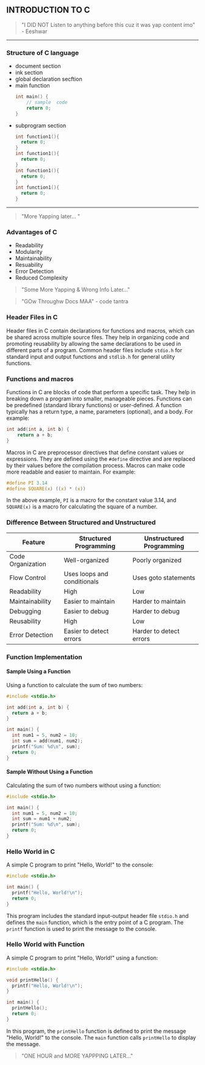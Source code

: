 ## INTRODUCTION TO C

> "I DID NOT Listen to anything before this cuz it was yap content imo" - Eeshwar
---

### Structure of C language

* document section
* ink section
* global declaration secftion
* main function
  ```c
  int main() {
      // sample  code
      return 0;
  }
  ```
* subprogram section
  ```c
  int function1(){
    return 0;
  }
  int function1(){
    return 0;
  }
  int function1(){
    return 0;
  }
  int function1(){
    return 0;
  }
  ```
---
> "More Yapping later... "

### Advantages of C
* Readability
* Modularity
* Maintainability
* Resuability
* Error Detection
* Reduced Complexity

> "Some More Yapping & Wrong Info Later..."

> "GOw Throughw Docs MAA" - code tantra

### Header Files in C

Header files in C contain declarations for functions and macros, which can be shared across multiple source files. They help in organizing code and promoting reusability by allowing the same declarations to be used in different parts of a program. Common header files include `stdio.h` for standard input and output functions and `stdlib.h` for general utility functions.

### Functions and macros 
Functions in C are blocks of code that perform a specific task. They help in breaking down a program into smaller, manageable pieces. Functions can be predefined (standard library functions) or user-defined. A function typically has a return type, a name, parameters (optional), and a body. For example:

```c
int add(int a, int b) {
	return a + b;
}
```

Macros in C are preprocessor directives that define constant values or expressions. They are defined using the `#define` directive and are replaced by their values before the compilation process. Macros can make code more readable and easier to maintain. For example:

```c
#define PI 3.14
#define SQUARE(x) ((x) * (x))
```

In the above example, `PI` is a macro for the constant value 3.14, and `SQUARE(x)` is a macro for calculating the square of a number.
### Difference Between Structured and Unstructured


| Feature           | Structured Programming      | Unstructured Programming |
| ----------------- | --------------------------- | ------------------------ |
| Code Organization | Well-organized              | Poorly organized         |
| Flow Control      | Uses loops and conditionals | Uses goto statements     |
| Readability       | High                        | Low                      |
| Maintainability   | Easier to maintain          | Harder to maintain       |
| Debugging         | Easier to debug             | Harder to debug          |
| Reusability       | High                        | Low                      |
| Error Detection   | Easier to detect errors     | Harder to detect errors  |


### Function Implementation

#### Sample Using a Function

Using a function to calculate the sum of two numbers:

```c
#include <stdio.h>

int add(int a, int b) {
  return a + b;
}

int main() {
  int num1 = 5, num2 = 10;
  int sum = add(num1, num2);
  printf("Sum: %d\n", sum);
  return 0;
}
```

#### Sample Without Using a Function

Calculating the sum of two numbers without using a function:

```c
#include <stdio.h>

int main() {
  int num1 = 5, num2 = 10;
  int sum = num1 + num2;
  printf("Sum: %d\n", sum);
  return 0;
}
```


### Hello World in C

A simple C program to print "Hello, World!" to the console:

```c
#include <stdio.h>

int main() {
  printf("Hello, World!\n");
  return 0;
}
```

This program includes the standard input-output header file `stdio.h` and defines the `main` function, which is the entry point of a C program. The `printf` function is used to print the message to the console.


### Hello World with Function

A simple C program to print "Hello, World!" using a function:

```c
#include <stdio.h>

void printHello() {
  printf("Hello, World!\n");
}

int main() {
  printHello();
  return 0;
}
```

In this program, the `printHello` function is defined to print the message "Hello, World!" to the console. The `main` function calls `printHello` to display the message.


> "ONE HOUR and MORE YAPPPING LATER..."
>
> 

